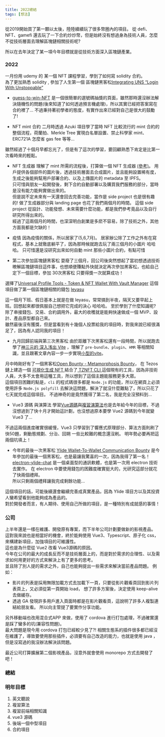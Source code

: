 ```yaml
---
title: 2022總結
tags: [想法]
---  
```


從2019開始買了第一顆以太後，陸陸續續玩了很多幣圈內的項目。
從 defi、NFT、gamefi 還去玩了一下合約炒炒幣，但是始終沒有想過身為技術人員，怎麼不從技術層面去理解區塊鏈相關技術呢?

所以在去年決定了某一項今年目標就是從技術方面深入區塊鏈產業。  

### 2022
一月份用 udemy 的 某一個 NFT 課程學習，學到了如何寫 solidity 合約。  
為了更加熟悉 solidity , 參加了人生第一個 區塊鏈黑客松[Integrating UNS “Login With Unstoppable”](https://gitcoin.co/issue/27487)
- [guess-to-win-NFT](https://github.com/LeoWangJ/guess-to-win-NFT)
  是一個很簡單的選號碼抽獎的頁面，雖然那時還沒辦法解決隨機性的問題(後來知道了如何透過預言機處理)，所以其實已經把答案寫在合約裡了... 
  不過秉持著初學者的態度，有實作出來已經對自己是很大的鼓勵了!  

- NFT mint 合約
二月時透過 Azuki 項目學了當時 NFT 比較流行的 mint 合約的整個流程，荷蘭拍、Merkle Tree 實現白名單設置、禁止科學家 mint、ERC721A 怎麼省 gas fee 等等...

雖然經過了十個月早都忘光了，但是有了這次的學習，要回顧熟悉下肯定是比第一次看時來的輕鬆。  

- NFT 生成器
理解了 mint 所需的流程後，打算做一個 NFT 生成器 [(參考)](https://nft-generator.art/)。 
用戶提供各個部件的圖片後，透過技術層面去合成圖片，並且能夠設置稀有度，生成之後能夠幫用戶部署合約、以及上傳圖片的 metadata 至 IPFS。  
只可惜與朋友一起開發後，剩下合約自動部署以及購買我們服務的部分，當時是沒有能力能夠實做出來的。  
但是說不定未來有一天還會回去完善功能，當作是 side project 也是很有趣的!
做了生成器部分與 landing page 也花了我們兩個月的時間。 
這個 side project 從設計、功能發想、未來需要什麼功能，都是我們參考竟品以及自行研究所得出來的。  
經過了這兩個月的時間，也深深明白創業是多麽不容易，除了技術之外，其他方面我都是欠缺的！  

- 疫情
因為疫情的關係，所以居家了(5,6,7月)。 
居家辦公除了工作之外有在寫程式，基本上就徹底躺平了，因為那時候就跑去玩了兩三個月的小圖片 哈哈哈。 
只可惜還是沒研究出來如何自動 mint 那些小圖片合約，有點可惜  

- 第二次參加區塊鏈黑客松
耍廢了三個月，回公司後突然想起了當初想透過技術暸解區塊鏈項目這件事，也想順便賺點外快就決定再次參加黑客松，也給自己定下一個目標，參加 30次黑客松 只要得獎一次就算成功！  

選擇了[Universal Profile Tools - Token & NFT Wallet With Vault Manager](https://gitcoin.co/issue/29154) 這個項目做了第一個區塊鏈相關的錢包 [Ieyasu](https://github.com/LeoWangJ/Ieyasu)

這一個月下班、假日基本上就是在做 Ieyasu，常常搞到半夜，隔天又要早起上班。回想起來都很佩服自己想把它完成的決心 哈哈哈。 
至於學到了什麼知識呢? 除了串接錢包、交易、合約調用外，最大的收穫就是能夠快速做成一個 MVP、設計、產品原型都自己來。  
雖然最後沒有獲獎，但是當看到有十幾個人投票給我的項目時，對我來說已經很滿足了，因為有人認同我的項目！  

- 九月回歸前端與第三次黑客松
由於距離下次黑客松還有一段時間，所以就跑去學了[神三元的 深入浅出 Vite](https://juejin.cn/book/7050063811973218341) ，理解了 `pre-bundle`、`plugin`、`HMR` 等相關知識，並且跟著文章內容一步一步實現[小型的vite](https://github.com/LeoWangJ/learn-vite)。

月中時剛好有了一個黑客松[Open Bounty - Metamorphosis Bounty](https://gitcoin.co/issue/29314)，
在 Tezos 鏈上建造一個 [可視化生成 NFT ](https://github.com/LeoWangJ/vsualization-generator-nft) 結合了[ TZNFT CLI ](https://github.com/oxheadalpha/nft-tutorial/tree/master/packages/tznft) 這個現有的工具，因為非技術人員，大多不太會用這種工具，所以想到了這個主題能服務更多大眾。  
這個項目困難的點是，`cli` 的程式碼很多都是 `Node.js` 的功能，所以在網頁上必須使用許多 `Node.js polyfill` 去解決這問題，解決了就沒什麼難點了，所以只花了七天就完成這個項目。 
不過神奇的是竟然獲得了第二名，我是完全沒預料到...     

- Vue3 源碼 與演算法
學習[Vue源碼](https://github.com/LeoWangJ/learn-vue3-sourcecode)與[複習演算法](https://github.com/LeoWangJ/DSA-SuXun)也是去年給今年的目標，不過沒想過到了快十月才開始這計劃，也沒想過原本要學 Vue2 源碼到今年就變 Vue3 了...  

不過這兩個進度確實很緩慢，Vue3 只學習到了響應式原理部分、算法方面則刷了快50題，剩動態規劃、分治、回朔 一些比較難的概念還沒刷。
明年勢必要再把這兩個坑填上！   

- 今年的最後一次黑客松
[Ylide Wallet-To-Wallet Communication Bounty](https://gitcoin.co/issue/29558) 是今年參加的最後一個黑客松，也是最讓我驚喜的一次，因為我得了第一名！  
[electron-ylide-chat](https://github.com/LeoWangJ/electron-ylide-chat) 是一個桌面型的通訊軟體，也是第一次用 electron 技術去實作。 在 electron 中要使用錢包的困難度確實挺大的，光研究這部分就花了快兩個禮拜。  
所以只剩兩個禮拜讓我完成剩餘功能...  

這個項目的話，可能後續還會繼續完善成真實產品，因為 Ylide 項目方以及其投資人蠻希望看到他能夠成為產品的。   
對於開發者而言，有人期待、使用自己所做的項目，是一種特別有成就感的事情！  



### 公司
上半年還是一樣在維護、開發原有專案，而下半年公司計劃要做新的影視產品。  
這對我來說也是相當好的機會，終於能夠使用 Vue3、Typescript、原子化 css，來構建新項目，加強項目的可維護性。  
這也是為什麼從 Vue2 改看 Vue3源碼的原因。  
今年在公司的最大的成長反而不是技術層面上的，而是對於需求的合理性、以及需求如何用更好的方式來解決上有了更多的思考。  
並且除了別人提的需求之外，自己也能夠提出一些需求來解決當前產品問題。
例如：
 - 影片的列表是採用無限加載方式去加載下一頁，只要從影片觀看頁回到影片列表頁上，又必須從第一頁開始 load， 想了許多方案後，決定使用 keep-alive 去做緩存。
 - 透過 GA 發現許多用戶進入頁面時都是在影片觀看頁，這說明了許多人複製連結給朋友看。 所以向主管提了要實作分享功能。 

另外移動端也改用混合式APP 來做，使用了 cordova 進行打包處理，不過確實還是踩了蠻多的坑(兼容性問題)。  
最大問題是現今用 cordova 打包已經較少見了?! 相關生態系的插件很多都已經沒在維護了，導致要使用那些插件，必須要有自己改造的能力，也就是使用 java ，但是沒寫過的我沒辦法解決該問題。  


最近公司打算擴展第二個影視產品，沒意外就會使用 monorepo 方式去開發了吧！  

### 總結

### 明年目標
1. 英文聽說
2. 複習算法
3. 複習前端相關知識
4. vue3 源碼
5. 後端一個中型項目
6. 合約項目